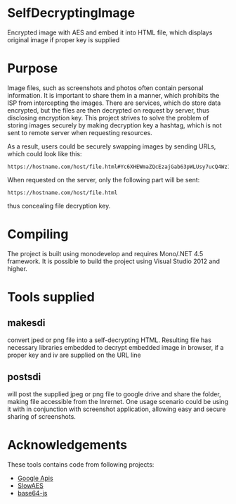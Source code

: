 # SelfDecryptingImage

Encrypted image with AES and embed it into HTML file, which displays original image if proper key is supplied

# Purpose

Image files, such as screenshots and photos often contain personal information. It is important to
share them in a manner, which prohibits the ISP from intercepting the images. There are services, which
do store data encrypted, but the files are then decrypted on request by server, thus disclosing encryption
key. This project strives to solve the problem of storing images securely by making decryption key a hashtag,
which is not sent to remote server when requesting resources.

As a result, users could be securely swapping images by sending URLs, which could look like this:

    https://hostname.com/host/file.html#Yc6XHEWmaZQcEzajGab63pWLUsy7ucQ4Wz1hiWtdb3s=#0cLgtAt9rYMxy4t1nDgtbQ==

When requested on the server, only the following part will be sent:

	https://hostname.com/host/file.html

thus concealing file decryption key.

# Compiling

The project is built using monodevelop and requires Mono/.NET 4.5 framework. It is possible to build the project 
using Visual Studio 2012 and higher.

# Tools supplied

## makesdi

convert jped or png file into a self-decrypting HTML. Resulting file has necessary libraries embedded to
decrypt embedded image in browser, if a proper key and iv are supplied on the URL line

## postsdi

will post the supplied jpeg or png file to google drive and share the folder, making file accessible from the
Inrernet. One usage scenario could be using it with in conjunction with screenshot application, allowing easy 
and secure sharing of screenshots.

# Acknowledgements

These tools contains code from following projects:

* [Google Apis](https://developers.google.com/gdata/client-cs)
* [SlowAES](http://code.google.com/p/slowaes/)
* [base64-js](https://github.com/beatgammit/base64-js)
	

